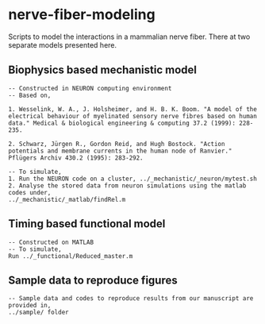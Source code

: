 # nerve-fiber-modeling

Scripts to model the interactions in a mammalian nerve fiber. There at two separate models presented here. 

## Biophysics based mechanistic model
	-- Constructed in NEURON computing environment
	-- Based on,

	1. Wesselink, W. A., J. Holsheimer, and H. B. K. Boom. "A model of the electrical behaviour of myelinated sensory nerve fibres based on human data." Medical & biological engineering & computing 37.2 (1999): 228-235.

	2. Schwarz, Jürgen R., Gordon Reid, and Hugh Bostock. "Action potentials and membrane currents in the human node of Ranvier." Pflügers Archiv 430.2 (1995): 283-292.

	-- To simulate,
	1. Run the NEURON code on a cluster, ../_mechanistic/_neuron/mytest.sh
	2. Analyse the stored data from neuron simulations using the matlab codes under,
	../_mechanistic/_matlab/findRel.m
	
## Timing based functional model
	-- Constructed on MATLAB
	-- To simulate,
	Run ../_functional/Reduced_master.m


## Sample data to reproduce figures
	-- Sample data and codes to reproduce results from our manuscript are provided in,
	../sample/ folder